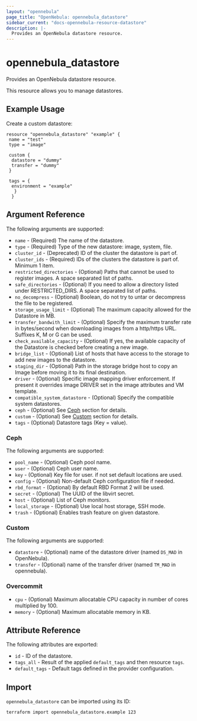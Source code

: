 ```yaml
---
layout: "opennebula"
page_title: "OpenNebula: opennebula_datastore"
sidebar_current: "docs-opennebula-resource-datastore"
description: |-
  Provides an OpenNebula datastore resource.
---
```


# opennebula_datastore

Provides an OpenNebula datastore resource.

This resource allows you to manage datastores.

## Example Usage

Create a custom datastore:

```hcl
resource "opennebula_datastore" "example" {
 name = "test"
 type = "image"

 custom {
  datastore = "dummy"
  transfer = "dummy"
 }

 tags = {
  environment = "example"
   }
  }
```

## Argument Reference

The following arguments are supported:

* `name` - (Required) The name of the datastore.
* `type` - (Required) Type of the new datastore: image, system, file.
* `cluster_id` - (Deprecated) ID of the cluster the datastore is part of.
* `cluster_ids` - (Required) IDs of the clusters the datastore is part of. Minimum 1 item.
* `restricted_directories` - (Optional) Paths that cannot be used to register images. A space separated list of paths.
* `safe_directories` - (Optional) If you need to allow a directory listed under RESTRICTED_DIRS. A space separated list of paths.
* `no_decompress` - (Optional) Boolean, do not try to untar or decompress the file to be registered.
* `storage_usage_limit` - (Optional) The maximum capacity allowed for the Datastore in MB.
* `transfer_bandwith_limit` - (Optional) Specify the maximum transfer rate in bytes/second when downloading images from a http/https URL. Suffixes K, M or G can be used.
* `check_available_capacity` - (Optional) If yes, the available capacity of the Datastore is checked before creating a new image.
* `bridge_list` - (Optional) List of hosts that have access to the storage to add new images to the datastore.
* `staging_dir` - (Optional) Path in the storage bridge host to copy an Image before moving it to its final destination.
* `driver` - (Optional) Specific image mapping driver enforcement. If present it overrides image DRIVER set in the image attributes and VM template.
* `compatible_system_datastore` - (Optional) Specify the compatible system datastores.
* `ceph` - (Optional) See [Ceph](#ceph) section for details.
* `custom` - (Optional) See [Custom](#custom) section for details.
* `tags` - (Optional) Datastore tags (Key = value).

### Ceph

The following arguments are supported:

* `pool_name` - (Optional) Ceph pool name.
* `user` - (Optional) Ceph user name.
* `key` - (Optional) Key file for user. if not set default locations are used.
* `config` - (Optional) Non-default Ceph configuration file if needed.
* `rbd_format` - (Optional) By default RBD Format 2 will be used.
* `secret` - (Optional) The UUID of the libvirt secret.
* `host` - (Optional) List of Ceph monitors.
* `local_storage` - (Optional) Use local host storage, SSH mode.
* `trash` - (Optional) Enables trash feature on given datastore.

### Custom

The following arguments are supported:

* `datastore` - (Optional) name of the datastore driver (named `DS_MAD` in OpenNebula).
* `transfer` - (Optional) name of the transfer driver (named `TM_MAD` in opennebula).

### Overcommit

* `cpu` - (Optional) Maximum allocatable CPU capacity  in number of cores multiplied by 100.
* `memory` - (Optional) Maximum allocatable memory in KB.

## Attribute Reference

The following attributes are exported:

* `id` - ID of the datastore.
* `tags_all` - Result of the applied `default_tags` and then resource `tags`.
* `default_tags` - Default tags defined in the provider configuration.

## Import

`opennebula_datastore` can be imported using its ID:

```shell
terraform import opennebula_datastore.example 123
```
